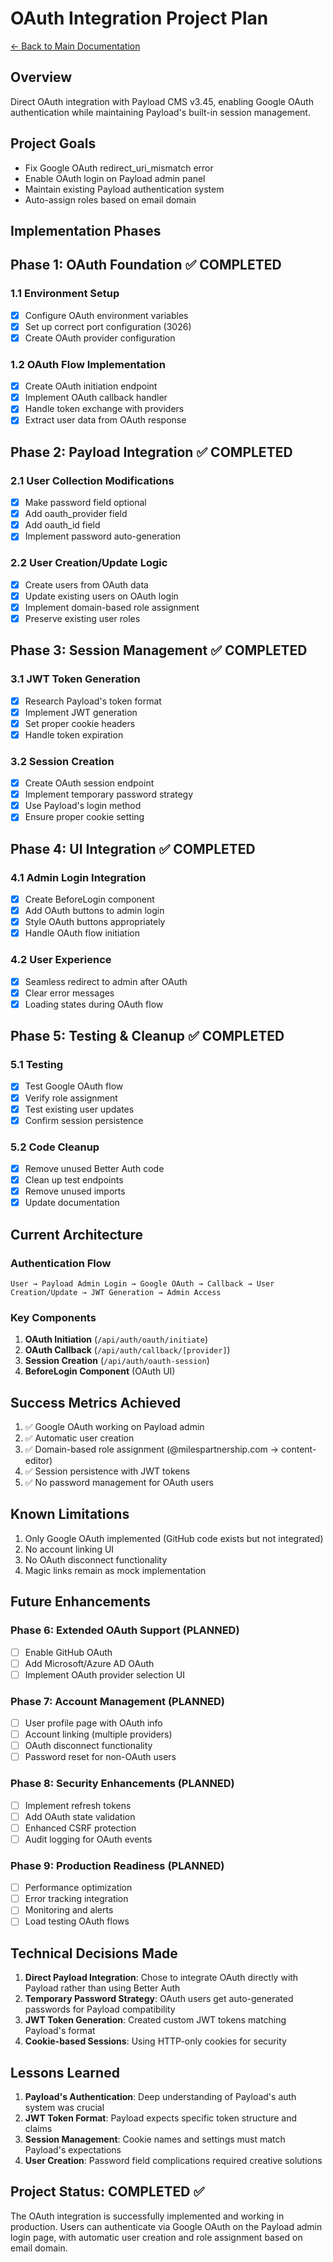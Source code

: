 # OAuth Integration Project Plan

[← Back to Main Documentation](../README.md)

## Overview
Direct OAuth integration with Payload CMS v3.45, enabling Google OAuth authentication while maintaining Payload's built-in session management.

## Project Goals
- Fix Google OAuth redirect_uri_mismatch error
- Enable OAuth login on Payload admin panel
- Maintain existing Payload authentication system
- Auto-assign roles based on email domain

## Implementation Phases

## Phase 1: OAuth Foundation ✅ COMPLETED

### 1.1 Environment Setup
- [x] Configure OAuth environment variables
- [x] Set up correct port configuration (3026)
- [x] Create OAuth provider configuration

### 1.2 OAuth Flow Implementation
- [x] Create OAuth initiation endpoint
- [x] Implement OAuth callback handler
- [x] Handle token exchange with providers
- [x] Extract user data from OAuth response

## Phase 2: Payload Integration ✅ COMPLETED

### 2.1 User Collection Modifications
- [x] Make password field optional
- [x] Add oauth_provider field
- [x] Add oauth_id field
- [x] Implement password auto-generation

### 2.2 User Creation/Update Logic
- [x] Create users from OAuth data
- [x] Update existing users on OAuth login
- [x] Implement domain-based role assignment
- [x] Preserve existing user roles

## Phase 3: Session Management ✅ COMPLETED

### 3.1 JWT Token Generation
- [x] Research Payload's token format
- [x] Implement JWT generation
- [x] Set proper cookie headers
- [x] Handle token expiration

### 3.2 Session Creation
- [x] Create OAuth session endpoint
- [x] Implement temporary password strategy
- [x] Use Payload's login method
- [x] Ensure proper cookie setting

## Phase 4: UI Integration ✅ COMPLETED

### 4.1 Admin Login Integration
- [x] Create BeforeLogin component
- [x] Add OAuth buttons to admin login
- [x] Style OAuth buttons appropriately
- [x] Handle OAuth flow initiation

### 4.2 User Experience
- [x] Seamless redirect to admin after OAuth
- [x] Clear error messages
- [x] Loading states during OAuth flow

## Phase 5: Testing & Cleanup ✅ COMPLETED

### 5.1 Testing
- [x] Test Google OAuth flow
- [x] Verify role assignment
- [x] Test existing user updates
- [x] Confirm session persistence

### 5.2 Code Cleanup
- [x] Remove unused Better Auth code
- [x] Clean up test endpoints
- [x] Remove unused imports
- [x] Update documentation

## Current Architecture

### Authentication Flow
```
User → Payload Admin Login → Google OAuth → Callback → User Creation/Update → JWT Generation → Admin Access
```

### Key Components
1. **OAuth Initiation** (`/api/auth/oauth/initiate`)
2. **OAuth Callback** (`/api/auth/callback/[provider]`)
3. **Session Creation** (`/api/auth/oauth-session`)
4. **BeforeLogin Component** (OAuth UI)

## Success Metrics Achieved
1. ✅ Google OAuth working on Payload admin
2. ✅ Automatic user creation
3. ✅ Domain-based role assignment (@milespartnership.com → content-editor)
4. ✅ Session persistence with JWT tokens
5. ✅ No password management for OAuth users

## Known Limitations
1. Only Google OAuth implemented (GitHub code exists but not integrated)
2. No account linking UI
3. No OAuth disconnect functionality
4. Magic links remain as mock implementation

## Future Enhancements

### Phase 6: Extended OAuth Support (PLANNED)
- [ ] Enable GitHub OAuth
- [ ] Add Microsoft/Azure AD OAuth
- [ ] Implement OAuth provider selection UI

### Phase 7: Account Management (PLANNED)
- [ ] User profile page with OAuth info
- [ ] Account linking (multiple providers)
- [ ] OAuth disconnect functionality
- [ ] Password reset for non-OAuth users

### Phase 8: Security Enhancements (PLANNED)
- [ ] Implement refresh tokens
- [ ] Add OAuth state validation
- [ ] Enhanced CSRF protection
- [ ] Audit logging for OAuth events

### Phase 9: Production Readiness (PLANNED)
- [ ] Performance optimization
- [ ] Error tracking integration
- [ ] Monitoring and alerts
- [ ] Load testing OAuth flows

## Technical Decisions Made

1. **Direct Payload Integration**: Chose to integrate OAuth directly with Payload rather than using Better Auth
2. **Temporary Password Strategy**: OAuth users get auto-generated passwords for Payload compatibility
3. **JWT Token Generation**: Created custom JWT tokens matching Payload's format
4. **Cookie-based Sessions**: Using HTTP-only cookies for security

## Lessons Learned

1. **Payload's Authentication**: Deep understanding of Payload's auth system was crucial
2. **JWT Token Format**: Payload expects specific token structure and claims
3. **Session Management**: Cookie names and settings must match Payload's expectations
4. **User Creation**: Password field complications required creative solutions

## Project Status: COMPLETED ✅

The OAuth integration is successfully implemented and working in production. Users can authenticate via Google OAuth on the Payload admin login page, with automatic user creation and role assignment based on email domain.